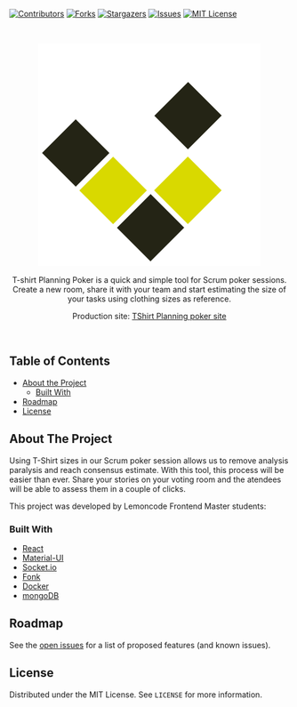 <!-- PROJECT SHIELDS -->
<!--
*** I'm using markdown "reference style" links for readability.
*** Reference links are enclosed in brackets [ ] instead of parentheses ( ).
*** See the bottom of this document for the declaration of the reference variables
*** for contributors-url, forks-url, etc. This is an optional, concise syntax you may use.
*** https://www.markdownguide.org/basic-syntax/#reference-style-links
-->

[![Contributors][contributors-shield]][contributors-url]
[![Forks][forks-shield]][forks-url]
[![Stargazers][stars-shield]][stars-url]
[![Issues][issues-shield]][issues-url]
[![MIT License][license-shield]][license-url]

<!-- PROJECT LOGO -->
<br />
<p align="center">
  <a href="https://github.com/Lemoncode/planning-poker-example">
    <img src="images/logo.png" alt="Logo" width="400" height="400">
  </a>
  <p align="center">
    T-shirt Planning Poker is a quick and simple tool for Scrum poker sessions. Create a new room, share it with your team and start estimating the size of your tasks using clothing sizes as reference.
  </p>
  <p align="center">
  Production site: <a href="https://www.tshirtplanning.com/">TShirt Planning poker site</a>
  </p>
</p>
<br />

<!-- TABLE OF CONTENTS -->

## Table of Contents

- [About the Project](#about-the-project)
  - [Built With](#built-with)
- [Roadmap](#roadmap)
- [License](#license)

<!-- ABOUT THE PROJECT -->

## About The Project

Using T-Shirt sizes in our Scrum poker session allows us to remove analysis paralysis and reach consensus estimate. With this tool, this process will be easier than ever. Share your stories on your voting room and the atendees will be able to assess them in a couple of clicks.

This project was developed by Lemoncode Frontend Master students:

<!-- Include collaborators -->

### Built With

- [React](https://github.com/facebook/react/)
- [Material-UI](https://material-ui.com/)
- [Socket.io](https://socket.io/)
- [Fonk](https://lemoncode.github.io/fonk-doc/)
- [Docker](https://www.docker.com/)
- [mongoDB](https://www.mongodb.com/)

<!-- ROADMAP -->

## Roadmap

See the [open issues](https://github.com/Lemoncode/planning-poker-example/issues) for a list of proposed features (and known issues).

<!-- LICENSE -->

## License

Distributed under the MIT License. See `LICENSE` for more information.

<!-- MARKDOWN LINKS & IMAGES -->
<!-- https://www.markdownguide.org/basic-syntax/#reference-style-links -->

[contributors-shield]: https://img.shields.io/github/contributors/Lemoncode/planning-poker-example.svg?style=flat-square
[contributors-url]: https://github.com/Lemoncode/planning-poker-example/graphs/contributors
[forks-shield]: https://img.shields.io/github/forks/Lemoncode/planning-poker-example.svg?style=flat-square
[forks-url]: https://github.com/Lemoncode/planning-poker-example/network/members
[stars-shield]: https://img.shields.io/github/stars/Lemoncode/planning-poker-example.svg?style=flat-square
[stars-url]: https://github.com/Lemoncode/planning-poker-example/stargazers
[issues-shield]: https://img.shields.io/github/issues/Lemoncode/planning-poker-example.svg?style=flat-square
[issues-url]: https://github.com/Lemoncode/planning-poker-example/issues
[license-shield]: https://img.shields.io/github/license/Lemoncode/planning-poker-example.svg?style=flat-square
[license-url]: https://github.com/Lemoncode/planning-poker-example/blob/master/LICENSE.me
